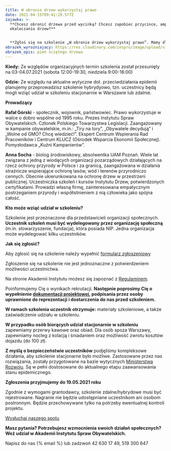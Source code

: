 ```yaml
---
title: W obronie drzew wykorzystaj prawo
date: 2021-04-15T09:41:29.577Z
zajawka: >-
  **Chcesz obronić drzewa przed wycinką? Chcesz zapobiec przycince, amputacji i
  okaleczaniu drzew?**


  **Zgłoś się na szkolenie „W obronie drzew wykorzystaj prawo”. Mamy dla Ciebie wiedzę, narzędzia oraz okazję do wymiany doświadczeń ze społecznikami walczącymi w obronie drzew.**
obrazek_wyrozniajacy: https://res.cloudinary.com/inspro/image/upload/v1618478534/aiso/Zdj%C4%99cia%20szkolenia/grafiki%20pionowe%20i%20poziome/zdjecie_drzwa.jpg
obrazek_opis: pień ściętego drzewa
---
```

**Kiedy:** Ze względów organizacyjnych termin szkolenia został przesunięty na 03-04.07.2021 (sobota 12:00-19:30, niedziela 9:00-16:00) 

**Gdzie:** Ze względu na aktualne wytyczne dot. przeciwdziałania epidemii planujemy przeprowadzisz szkolenie hybrydyowo, tzn. uczestnicy będą mogli wziąć udział w szkoleniu stacjonarnie w Warszawie lub zdalnie.

**Prowadzący**

**Rafał Górski** - społecznik, wojownik, państwowiec. Prawo wykorzystuje w walce o dobro wspólne od 1995 roku. Prezes Instytutu Spraw Obywatelskich. Członek Polskiego Towarzystwa Legislacji. Zaangażowany w kampanie obywatelskie, m.in.: „Tiry na tory”, „Obywatele decydują” i „Wolne od GMO? Chcę wiedzieć!”. Ekspert Centrum Wspierania Rad Pracowników i Centrum KLUCZ (Ośrodek Wsparcia Ekonomii Społecznej). Pomysłodawca „Kuźni Kampanierów”.

**Anna Socha** - biolog środowiskowy, absolwentka UAM Poznań. Wiele lat związana z jedną z wiodących organizacji pozarządowych działających na rzecz ochrony przyrody w Polsce i za granicą, zaangażowana w działania strażnicze wspierające ochronę lasów, wód i terenów przyrodniczo cennych. Obecnie ukierunkowana na ochronę drzew w przestrzeni publicznej. Uczestniczka szkoleń i kursów Instytutu Drzew, potwierdzonych certyfikatami. Prowadzi własną firmę, zainteresowana empatycznym postrzeganiem przyrody i współistnieniem z nią człowieka jako spójna całość.

**Kto może wziąć udział w szkoleniu?**

Szkolenie jest przeznaczone dla przedstawicieli organizacji społecznych. **Uczestnik szkoleń musi być wydelegowany** **przez organizację społeczną** (m.in. stowarzyszenie, fundacja), która posiada NIP. Jedna organizacja może wydelegować kilku uczestników.

**Jak się zgłosić?**

Aby zgłosić się na szkolenie należy wypełnić [formularz zgłoszeniowy](https://forms.gle/QDVnGAVcfetC9gTW8)

Zgłoszenie się na szkolenie nie jest jednoznaczne z potwierdzeniem możliwości uczestnictwa.

Na stronie Akademii Instytutu możesz się zapoznać z [Regulaminem](https://res.cloudinary.com/inspro/raw/upload/v1601120217/aiso/regulamin_z_zalacznikami.zip).

Poinformujemy Cię o wynikach rekrutacji. **Następnie poprosimy Cię o wypełnienie [dokumentacji projektowej](https://res.cloudinary.com/inspro/raw/upload/v1595492482/aiso/dokumenty_przystapienia_do_projektu.zip), podpisania przez osoby uprawnione do reprezentacji i dostarczenia do nas przed szkoleniem.**

**W ramach szkolenia uczestnik otrzymuje:** materiały szkoleniowe, a także zaświadczenie udziału w szkoleniu. 

**W przypadku osób biorących udział stacjonarnie w szkoleniu** zapewniamy przerwy kawowe oraz obiad. Dla osób spoza Warszawy, zapewniamy nocleg z kolacją i śniadaniem oraz możliwość zwrotu kosztów dojazdu (do 100 zł).

**Z myślą o bezpieczeństwie uczestników** podjęliśmy kompleksowe działania, aby szkolenie stacjonarne było możliwe. Zastosowane przez nas rozwiązania, zostały przygotowane na bazie wytycznych [Ministerstwa Rozwoju](https://www.gov.pl/web/rozwoj/spotkania-biznesowe-szkolenia-konferencje-i-kongresy). Są w pełni dostosowane do aktualnego etapu zaawansowania stanu epidemicznego.

**Zgłoszenia przyjmujemy do 19.05.2021 roku**

Zgodnie z wymogami grantodawcy, szkolenie zdalne/hybrydowe musi być rejestrowane. Nagranie nie będzie udostępniane uczestnikom ani osobom postronnym. Będzie przechowywane tylko na potrzeby ewentualnej kontroli projektu.

[Wysłuchaj naszego spotu](https://instytutsprawobywatelskich.pl/wp-content/uploads/2021/02/spot-aiso.mp3)

**Masz pytania? Potrzebujesz wzmocnienia swoich działań społecznych? Weź udział w Akademii Instytutu Spraw Obywatelskich.**

Napisz do nas {% email %} lub zadzwoń 42 630 17 49, 519 300 647